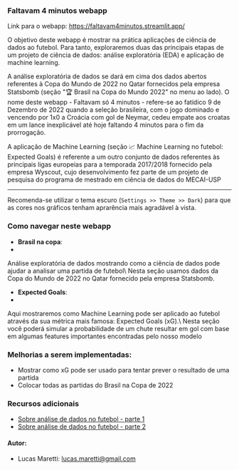 ### Faltavam 4 minutos webapp

Link para o webapp: https://faltavam4minutos.streamlit.app/

O objetivo deste webapp é mostrar na prática aplicações de ciência de dados ao futebol. Para tanto, exploraremos duas das principais etapas de um projeto de ciência de dados:
análise exploratória (EDA) e aplicação de machine learning.

A análise exploratória de dados se dará em cima dos dados abertos referentes à Copa do Mundo de 2022 no Qatar fornecidos pela empresa Statsbomb (seção "🏆 Brasil na Copa do Mundo 2022" no menu ao lado).
O nome deste webapp - Faltavam só 4 minutos - refere-se ao fatídico 9 de Dezembro de 2022 quando a seleção brasileira, com o jogo dominado e vencendo por 1x0 a Croácia com gol de Neymar, cedeu empate aos
croatas em um lance inexplicável até hoje faltando 4 minutos para o fim da prorrogação.

A aplicação de Machine Learning (seção 📈 Machine Learning no futebol: Expected Goals) é referente a um outro conjunto de dados referentes às principais ligas europeias para a temporada 2017/2018 
fornecido pela empresa Wyscout, cujo desenvolvimento fez parte de um projeto de pesquisa do programa de mestrado em ciência de dados do MECAI-USP

________________________
            
Recomenda-se utilizar o tema escuro (`Settings >> Theme >> Dark`) para que as cores nos gráficos tenham aprarência mais agradável à vista.

          
### Como navegar neste webapp
* **Brasil na copa**:
* 
Análise exploratória de dados mostrando como a ciência de dados pode ajudar a analisar uma partida de futebol\\
Nesta seção usamos dados da Copa do Mundo de 2022 no Qatar fornecido pela empresa Statsbomb.

* **Expected Goals**:
* 
Aqui mostraremos como Machine Learning pode ser aplicado ao futebol através da sua métrica mais famosa: Expected Goals (xG).\\
Nesta seção você poderá simular a probabilidade de um chute resultar em gol com base em algumas features importantes encontradas pelo nosso modelo

          
### Melhorias a serem implementadas:
* Mostrar como xG pode ser usado para tentar prever o resultado de uma partida
* Colocar todas as partidas do Brasil na Copa de 2022

### Recursos adicionais
- [Sobre análise de dados no futebol - parte 1](https://medium.com/zeroeum/sobre-o-uso-de-an%C3%A1lise-de-dados-no-futebol-parte-1-93cabb4fb873)
- [Sobre análise de dados no futebol - parte 2](https://medium.com/zeroeum/sobre-o-uso-de-dados-no-futebol-parte-2-5bab96b26e43)

            
#### Autor:
- Lucas Maretti: lucas.maretti@gmail.com
